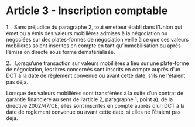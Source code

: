 # Article 3 - Inscription comptable


1.   Sans préjudice du paragraphe 2, tout émetteur établi dans l’Union qui émet ou a émis des valeurs mobilières admises à la négociation ou négociées sur des plates-formes de négociation veille à ce que ces valeurs mobilières soient inscrites en compte en tant qu’immobilisation ou après l’émission directe sous forme dématérialisée.

2.   Lorsqu’une transaction sur valeurs mobilières a lieu sur une plate-forme de négociation, les titres concernés sont inscrits en compte auprès d’un DCT à la date de règlement convenue ou avant cette date, s’ils ne l’étaient pas déjà.

Lorsque des valeurs mobilières sont transférées à la suite d’un contrat de garantie financière au sens de l’article 2, paragraphe 1, point a), de la directive 2002/47/CE, elles sont inscrites en compte auprès d’un DCT à la date de règlement convenue ou avant cette date, si elles ne l’étaient pas déjà.
